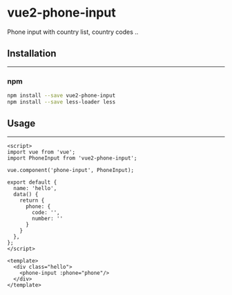 # vue2-phone-input
Phone input with country list, country codes ..

## Installation
---------------
### npm
``` sh
npm install --save vue2-phone-input
npm install --save less-loader less
```

## Usage
---------------

```vue
<script>
import vue from 'vue';
import PhoneInput from 'vue2-phone-input';

vue.component('phone-input', PhoneInput);

export default {
  name: 'hello',
  data() {
    return {
      phone: {
        code: '',
        number: ''
      }
    }
  },
};
</script>

<template>
  <div class="hello">    
    <phone-input :phone="phone"/>
  </div>
</template>
```
